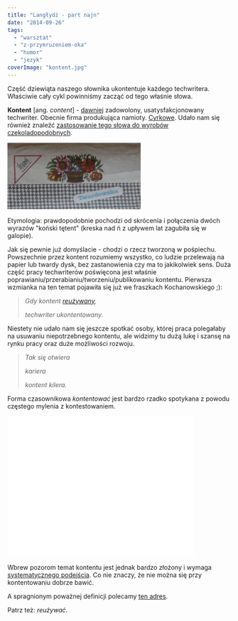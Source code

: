 ```yaml
---
title: "Langłydż - part najn"
date: "2014-09-26"
tags:
  - "warsztat"
  - "z-przymruzeniem-oka"
  - "humor"
  - "jezyk"
coverImage: "kontent.jpg"
---
```


Część dziewiąta naszego słownika ukontentuje każdego techwritera. Właściwie cały
cykl powinniśmy zacząć od tego właśnie słowa.

**Kontent** \[ang. _content_\] - [dawniej](http://sjp.pl/kontent) zadowolony,
usatysfakcjonowany techwriter. Obecnie firma produkująca namioty.
[Cyrkowe](http://www.kontent.pl/). Udało nam się również znaleźć
[zastosowanie tego słowa do wyrobów czekoladopodobnych](http://www.brzoskowski.pl/2009/07/dobry-kontent-kontra-zly-kontent/).

[![czekoladopodobne](images/czekoladopodobne.jpg)](http://techwriter.pl/wp-content/uploads/2014/09/czekoladopodobne.jpg)

Etymologia: prawdopodobnie pochodzi od skrócenia i połączenia dwóch wyrazów
"koński tętent" (kreska nad ń z upływem lat zagubiła się w galopie).

Jak się pewnie już domyślacie - chodzi o rzecz tworzoną w pośpiechu. Powszechnie
przez kontent rozumiemy wszystko, co ludzie przelewają na papier lub twardy
dysk, bez zastanowienia czy ma to jakikolwiek sens. Duża część pracy
techwriterów poświęcona jest właśnie
poprawianiu/przerabianiu/tworzeniu/publikowaniu kontentu. Pierwsza wzmianka na
ten temat pojawiła się już we fraszkach Kochanowskiego ;):

> _Gdy kontent [reużywany](http://techwriter.pl/langlydz-part-fri/),_
>
> _techwriter ukontentowany._

Niestety nie udało nam się jeszcze spotkać osoby, której praca polegałaby na
usuwaniu niepotrzebnego kontentu, ale widzimy tu dużą lukę i szansę na rynku
pracy oraz duże możliwości rozwoju.

> _Tak się otwiera_
>
> _kariera_
>
> _kontent kilera._

Forma czasownikowa *kontentować* jest bardzo rzadko spotykana z powodu częstego
mylenia z kontestowaniem.

<iframe src="//www.youtube.com/embed/SAKMsmP1WCA" height="315" width="420" allowFullScreen frameBorder="0"></iframe>

Wbrew pozorom temat kontentu jest jednak bardzo złożony i wymaga
[systematycznego podejścia](http://techwriter.pl/content-strategy-tresciwa-strategia-czy-strategiczna-tresc/).
Co nie znaczy, że nie można się przy kontentowaniu dobrze bawić.

A spragnionym poważnej definicji
polecamy [ten adres](http://engleash.net/a-czy-ty-jestes-kontent-z-kontentu).

Patrz też: _reużywać_.
